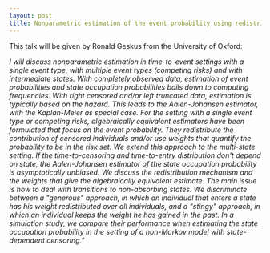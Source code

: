 ```yaml
---
layout: post
title: Nonparametric estimation of the event probability using redistribution and weights
---
```


This talk will be given by Ronald Geskus from the University of Oxford:

<em>
 I will discuss nonparametric estimation in time-to-event settings with a single event type, with multiple event types (competing risks) and with intermediate states.  With completely observed data, estimation of event probabilities and state occupation probabilities boils down to computing frequencies.  With right censored and/or left truncated data, estimation is typically based on the hazard. This leads to the Aalen-Johansen estimator, with the Kaplan-Meier as special case.</em>

<em>
For the setting with a single event type or competing risks, algebraically equivalent estimators have been formulated that focus on the event probability. They redistribute the contribution of censored individuals and/or use weights that quantify the probability to be in the risk set. We extend this approach to the multi-state setting. If the time-to-censoring and time-to-entry distribution don't depend on state, the Aalen-Johansen estimator of the state occupation probability is asymptotically unbiased. We discuss the redistribution mechanism and the weights that give the algebraically equivalent estimate. The main issue is how to deal with transitions to non-absorbing states. We discriminate between a "generous" approach, in which an individual that enters a state has his weight redistributed over all individuals, and a "stingy" approach, in which an individual keeps the weight he has gained in the past.  In a simulation study, we compare their performance when estimating the state occupation probability in the setting of a non-Markov model with state-dependent censoring."
</em>
